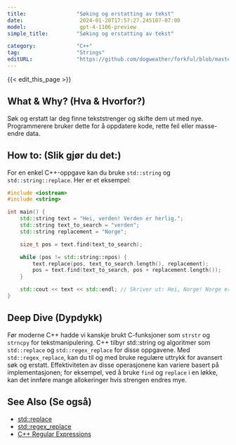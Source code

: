 ```yaml
---
title:                "Søking og erstatting av tekst"
date:                  2024-01-20T17:57:27.245107-07:00
model:                 gpt-4-1106-preview
simple_title:         "Søking og erstatting av tekst"

category:             "C++"
tag:                  "Strings"
editURL:              "https://github.com/dogweather/forkful/blob/master/content/no/cpp/searching-and-replacing-text.md"
---
```


{{< edit_this_page >}}

## What & Why? (Hva & Hvorfor?)
Søk og erstatt lar deg finne tekststrenger og skifte dem ut med nye. Programmerere bruker dette for å oppdatere kode, rette feil eller masse-endre data.

## How to: (Slik gjør du det:)
For en enkel C++-oppgave kan du bruke `std::string` og `std::string::replace`. Her er et eksempel:

```cpp
#include <iostream>
#include <string>

int main() {
    std::string text = "Hei, verden! Verden er herlig.";
    std::string text_to_search = "verden";
    std::string replacement = "Norge";

    size_t pos = text.find(text_to_search);

    while (pos != std::string::npos) {
        text.replace(pos, text_to_search.length(), replacement);
        pos = text.find(text_to_search, pos + replacement.length());
    }

    std::cout << text << std::endl; // Skriver ut: Hei, Norge! Norge er herlig.
}
```

## Deep Dive (Dypdykk)
Før moderne C++ hadde vi kanskje brukt C-funksjoner som `strstr` og `strncpy` for tekstmanipulering. C++ tilbyr std::string og algoritmer som `std::replace` og `std::regex_replace` for disse oppgavene. Med `std::regex_replace`, kan du til og med bruke regulære uttrykk for avansert søk og erstatt. Effektiviteten av disse operasjonene kan variere basert på implementasjonen; for eksempel, ved å bruke `find` og `replace` i en løkke, kan det innføre mange allokeringer hvis strengen endres mye.

## See Also (Se også)
- [std::replace](http://en.cppreference.com/w/cpp/algorithm/replace)
- [std::regex_replace](http://en.cppreference.com/w/cpp/regex/regex_replace)
- [C++ Regular Expressions](https://www.cplusplus.com/reference/regex/)
